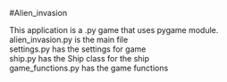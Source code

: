 #Alien_invasion

This application is a .py game that uses pygame module.<br/>
alien_invasion.py is the main file<br/>
settings.py has the settings for game<br/>
ship.py has the Ship class for the ship<br/>
game_functions.py has the game functions<br/>

